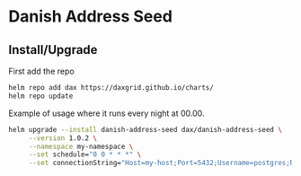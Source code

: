 # Danish Address Seed

## Install/Upgrade
First add the repo
```sh
helm repo add dax https://daxgrid.github.io/charts/
helm repo update
```

Example of usage where it runs every night at 00.00.
```sh
helm upgrade --install danish-address-seed dax/danish-address-seed \
     --version 1.0.2 \
     --namespace my-namespace \
     --set schedule="0 0 * * *" \
     --set connectionString="Host=my-host;Port=5432;Username=postgres;Password=postgres;Database=my-database"
```
